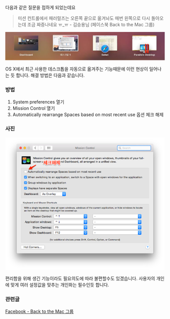 다음과 같은 질문을 접하게 되었는데요

> 미션 컨트롤에서 패러럴즈는 오른쪽 끝으로 옮겨놔도 매번 왼쪽으로 다시 돌아오는데 조금 짜증나네요 ㅠ_ㅠ - 김승용님 (페이스북 Back to the Mac 그룹) 

![screenshot](/images/posts/mission_control_01.jpg)

OS X에서 최근 사용한 데스크톱을 자동으로 옮겨주는 기능때문에 이런 현상이 일어나는 듯 합니다. 해결 방법은 다음과 같습니다.

### 방법

1. System preferences 열기
2. Mission Control 열기
3. Automatically rearrange Spaces based on most recent use 옵션 체크 해제
### 사진
![Mission Control Settings](/images/posts/mission_control_setting_01.png)

편리함을 위해 생긴 기능이라도 필요의도에 따라 불편할수도 있겠습니다. 사용자의 개인에 맞게 여러 설정값을 맞추는 개인화는 필수인듯 합니다.

### 관련글
[Facebook - Back to the Mac 그룹](https://www.facebook.com/photo.php?fbid=762935793822251)